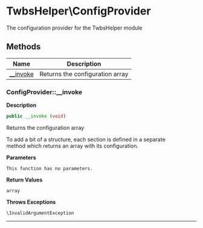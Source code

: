 # TwbsHelper\ConfigProvider  

The configuration provider for the TwbsHelper module





## Methods

| Name | Description |
|------|-------------|
|[__invoke](#configprovider__invoke)|Returns the configuration array|




### ConfigProvider::__invoke  

**Description**

```php
public __invoke (void)
```

Returns the configuration array 

To add a bit of a structure, each section is defined in a separate  
method which returns an array with its configuration. 

**Parameters**

`This function has no parameters.`

**Return Values**

`array`




**Throws Exceptions**


`\InvalidArgumentException`


<hr />

